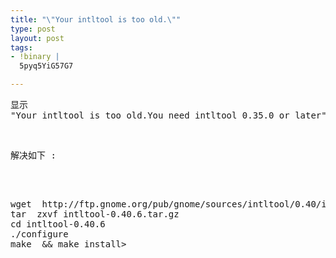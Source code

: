 ```yaml
--- 
title: "\"Your intltool is too old.\""
type: post
layout: post
tags: 
- !binary |
  5pyq5YiG57G7

---
```

<pre>显示<br/>"Your intltool is too old.You need intltool 0.35.0 or later"</pre><br/><pre>解决如下 :</pre><br/><pre><br/>wget  http://ftp.gnome.org/pub/gnome/sources/intltool/0.40/intltool-0.40.6.tar.gz<br/>tar  zxvf intltool-0.40.6.tar.gz<br/>cd intltool-0.40.6<br/>./configure<br/>make  && make install></pre>

